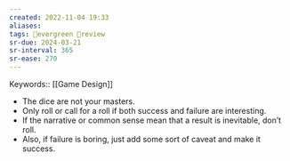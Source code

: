 ```yaml
---
created: 2022-11-04 19:33
aliases:
tags: 🌲evergreen 🌱review 
sr-due: 2024-03-21
sr-interval: 365
sr-ease: 270
---
```

Keywords:: [[Game Design]]

- The dice are not your masters.
- Only roll or call for a roll if both success and failure are interesting.
- If the narrative or common sense mean that a result is inevitable, don’t roll.
- Also, if failure is boring, just add some sort of caveat and make it success.